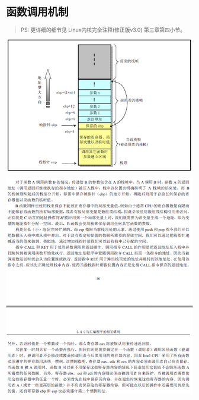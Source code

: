 # 函数调用机制
> PS: 更详细的细节见 Linux内核完全注释(修正版v3.0) 第三章第四小节。


![函数调用帧结构](README.assets/stack_frame.png)

![函数调用帧](README.assets/stack_of_func.png)

